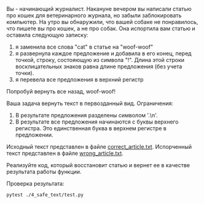 Вы - начинающий журналист. Накануне вечером вы написали статью про кошек для ветеринарного журнала,
но забыли заблокировать компьютер. На утро вы обнаружили, что вашей собаке не понравилось, что пишете вы про кошек,
а не про собак.
Она испортила вам статью и оставила следующую записку:
1) я заменила все слова "cat" в статье на "woof-woof"
2) я развернула каждое предложение и добавила в его конец, перед точкой, строку, состояющую из символа "!".
Длина этой строки восклицательных знаков равна длине предложения (без учета точки).
3) я перевела все предложения в верхний регистр

Попробуй вернуть все назад, woof-woof!

Ваша задача вернуть текст в первозданный вид.
Ограничения:
1) В результате предложения разделены символом '.\n'.
2) В результате все предложения начинаются с буквы верхнего регистра. Это единственная буква в верхнем регистре
в предложении.

Исходный текст представлен в файле [correct_article.txt](./articles/correct_article.txt).
Испорченный текст представлен в файле [wrong_article.txt](./articles/wrong_article.txt).

Реализуйте код, который восстановит статью и вернет ее в качестве результата работы функции.

Проверка результата:
```bash
pytest ./4_safe_text/test.py
```